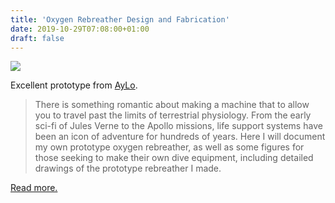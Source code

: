 ```yaml
---
title: 'Oxygen Rebreather Design and Fabrication'
date: 2019-10-29T07:08:00+01:00
draft: false
---
```


![](https://cdn-blog.adafruit.com/uploads/2019/10/img_20190908_173047-360x480.jpg)

Excellent prototype from [AyLo](https://aylo6061.com/2019/10/14/oxygen-rebreather-design-and-fabrication/).

> There is something romantic about making a machine that to allow you to travel past the limits of terrestrial physiology. From the early sci-fi of Jules Verne to the Apollo missions, life support systems have been an icon of adventure for hundreds of years. Here I will document my own prototype oxygen rebreather, as well as some figures for those seeking to make their own dive equipment, including detailed drawings of the prototype rebreather I made.

[Read more.](https://aylo6061.com/2019/10/14/oxygen-rebreather-design-and-fabrication/)